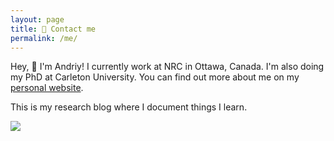 ```yaml
---
layout: page
title: 👻 Contact me
permalink: /me/
---
```


Hey, 👋 I'm Andriy! I currently work at NRC in Ottawa, Canada. I'm also doing my PhD at Carleton University. You can find out more about me on my [personal website](https://drozdyuk.com/andriy-drozdyuk/).

This is my research blog where I document things I learn. 

<img src="{{site.baseurl}}/assets/images/me.jpeg">

